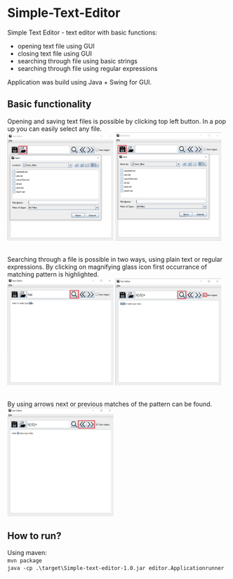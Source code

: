 # Simple-Text-Editor

Simple Text Editor - text editor with basic functions:
<ul>
  <li> opening text file using GUI </li>
  <li> closing text file using GUI </li>
  <li> searching through file using basic strings </li>
  <li> searching through file using regular expressions </li>
</ul>

Application was build using Java + Swing for GUI.

## Basic functionality
Opening and saving text files is possible by clicking top left button. In a pop up you can easily select any file.
<br>
<img src="description_img/open_pop_up.png" width="48%">
<img src="description_img/save_pop_up.png" width="48%">
<br><br>

Searching through a file is possible in two ways, using plain text or regular expressions. By clicking on magnifying glass icon first occurrance of matching pattern is highlighted. 
<br>
<img src="description_img/plain_search.png" width="48%">
<img src="description_img/regex.png" width="48%">
<br><br>

By using arrows next or previous matches of the pattern can be found.
<br>
<img src="description_img/next_and_previous.png" width="48%">

## How to run?
Using maven: <br>
```mvn package ``` <br>
```java -cp .\target\Simple-text-editor-1.0.jar editor.Applicationrunner ```
